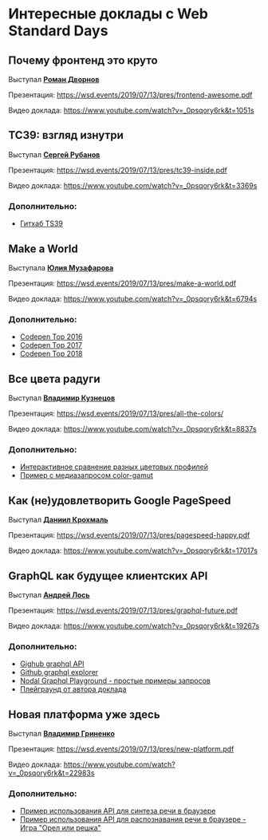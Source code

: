 # Интересные доклады с Web Standard Days

## Почему фронтенд это круто
Выступал **[Роман Дворнов](https://wsd.events/2019/07/13/#roman-dvornov)**

Презентация: https://wsd.events/2019/07/13/pres/frontend-awesome.pdf

Видео доклада: https://www.youtube.com/watch?v=_0psqory6rk&t=1051s

## TC39: взгляд изнутри
Выступал **[Сергей Рубанов](https://wsd.events/2019/07/13/#sergey-rubanov)**

Презентация: https://wsd.events/2019/07/13/pres/tc39-inside.pdf

Видео доклада: https://www.youtube.com/watch?v=_0psqory6rk&t=3369s

### Дополнительно:
* [Гитхаб TS39](https://github.com/tc39)

## Make a World
Выступала **[Юлия Музафарова](https://wsd.events/2019/07/13/#julia-muzafarova)**

Презентация: https://wsd.events/2019/07/13/pres/make-a-world.pdf

Видео доклада: https://www.youtube.com/watch?v=_0psqory6rk&t=6794s

### Дополнительно:
* [Codepen Top 2016](https://codepen.io/2016/popular/pens/)
* [Codepen Top 2017](https://codepen.io/2017/popular/pens/)
* [Codepen Top 2018](https://codepen.io/2018/popular/pens/)

## Все цвета радуги
Выступал **[Владимир Кузнецов](https://wsd.events/2019/07/13/#vladimir-kuznetsov)**

Презентация: https://wsd.events/2019/07/13/pres/all-the-colors/

Видео доклада: https://www.youtube.com/watch?v=_0psqory6rk&t=8837s

### Дополнительно:
* [Интерактивное сравнение разных цветовых профилей](https://webkit.org/blog-files/color-gamut/comparison.html)
* [Пример с медиазапросом color-gamut](https://codepen.io/nvgordeev/pen/RXQGgW?editors=1100)

## Как (не)удовлетворить Google PageSpeed
Выступал **[Даниил Крохмаль](https://wsd.events/2019/07/13/#daniil-krokhmal)**

Презентация: https://wsd.events/2019/07/13/pres/pagespeed-happy.pdf

Видео доклада: https://www.youtube.com/watch?v=_0psqory6rk&t=17017s

## GraphQL как будущее клиентских API
Выступал **[Андрей Лось](https://wsd.events/2019/07/13/#andrey-los)**

Презентация: https://wsd.events/2019/07/13/pres/graphql-future.pdf

Видео доклада: https://www.youtube.com/watch?v=_0psqory6rk&t=19267s

### Дополнительно:
* [Gighub graphql API](https://developer.github.com/v4/)
* [Github graphql explorer](https://developer.github.com/v4/explorer/)
* [Nodal Graphql Playground - простые примеры запросов](http://graphql.nodaljs.com/)
* [Плейграунд от автора доклада](https://codesandbox.io/s/graphql-as-a-future-of-client-apis-8pnrv)

## Новая платформа уже здесь
Выступал **[Владимир Гриненко](https://wsd.events/2019/07/13/#vladimir-grinenko)**

Презентация: https://wsd.events/2019/07/13/pres/new-platform.pdf

Видео доклада: https://www.youtube.com/watch?v=_0psqory6rk&t=22983s

### Дополнительно:
* [Пример использования API для синтеза речи в браузере](https://codepen.io/nvgordeev/pen/PMQNJe?editors=1010)
* [Пример использования API для распознавания речи в браузере - Игра "Орел или решка"](https://codepen.io/nvgordeev/pen/BXYQdP?editors=1010)

